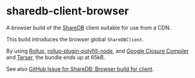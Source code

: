# sharedb-client-browser

A browser build of the [ShareDB](https://github.com/share/sharedb) client suitable for use from a CDN.

This build introduces the browser global `ShareDBClient`.

By using [Rollup](https://rollupjs.org/), [rollup-plugin-polyfill-node](https://github.com/snowpackjs/rollup-plugin-polyfill-node), and [Google Closure Compiler](https://github.com/ampproject/rollup-plugin-closure-compiler) and [Terser](https://github.com/TrySound/rollup-plugin-terser), the bundle ends up at 65kB.

See also [GitHub Issue for ShareDB: Browser build for client](https://github.com/share/sharedb/issues/499).
